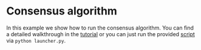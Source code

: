 # Consensus algorithm
In this example we show how to run the consensus algorithm. You can find a detailed walkthrough in the [tutorial](tutorial.ipynb) or you can just run the provided [script](launcher.py) via `python launcher.py`.